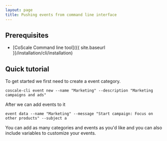 ```yaml
---
layout: page
title: Pushing events from command line interface
---
```


## Prerequisites

* [CoScale Command line tool]({{ site.baseurl }}/installation/cli/installation)

## Quick tutorial

To get started we first need to create a event category.

`coscale-cli event new --name "Marketing" --description "Marketing campaigns and ads"`

After we can add events to it

`event data --name "Marketing" --message "Start campaign: Focus on other products" --subject a`

You can add as many categories and events as you'd like and you can also include variables to customize your events.
